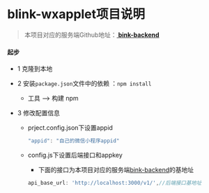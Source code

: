 # blink-wxapplet项目说明

> 本项目对应的服务端Github地址：**[ bink-backend](https://github.com/ChuckieWill/bink-backend)**

####  起步

* 1 克隆到本地

* 2 安装`package.json`文件中的依赖 ：`npm install`  

  * 工具 --> 构建 npm

* 3 修改配置信息

  * prject.config.json下设置appid

    ```js
    "appid": "自己的微信小程序appid" 
    ```

  * config.js下设置后端接口和appkey

    * 下面的接口为本项目对应的服务端[bink-backend](https://github.com/ChuckieWill/bink-backend)的基地址

    ```js
    api_base_url: 'http://localhost:3000/v1/',//后端接口基地址
    ```

    

